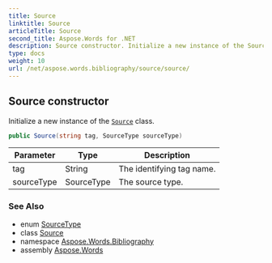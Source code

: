 ```yaml
---
title: Source
linktitle: Source
articleTitle: Source
second_title: Aspose.Words for .NET
description: Source constructor. Initialize a new instance of the Source class in C#.
type: docs
weight: 10
url: /net/aspose.words.bibliography/source/source/
---
```

## Source constructor

Initialize a new instance of the [`Source`](../) class.

```csharp
public Source(string tag, SourceType sourceType)
```

| Parameter | Type | Description |
| --- | --- | --- |
| tag | String | The identifying tag name. |
| sourceType | SourceType | The source type. |

### See Also

* enum [SourceType](../../sourcetype/)
* class [Source](../)
* namespace [Aspose.Words.Bibliography](../../../aspose.words.bibliography/)
* assembly [Aspose.Words](../../../)
